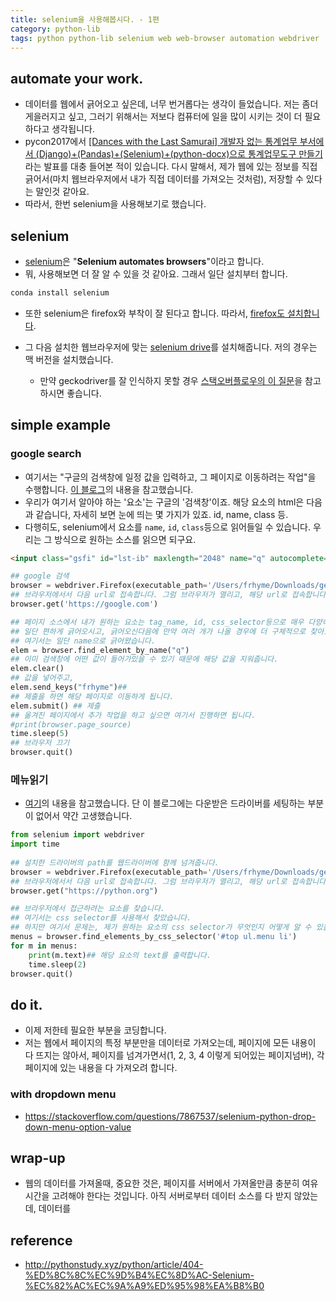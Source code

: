 ```yaml
---
title: selenium을 사용해봅시다. - 1편
category: python-lib
tags: python python-lib selenium web web-browser automation webdriver
---
```


## automate your work.

- 데이터를 웹에서 긁어오고 싶은데, 너무 번거롭다는 생각이 들었습니다. 저는 좀더 게을러지고 싶고, 그러기 위해서는 저보다 컴퓨터에 일을 많이 시키는 것이 더 필요하다고 생각됩니다. 
- pycon2017에서 [[Dances with the Last Samurai] 개발자 없는 통계업무 부서에서 (Django)+(Pandas)+(Selenium)+(python-docx)으로 통계업무도구 만들기](https://www.pycon.kr/2017/program/210)라는 발표를 대충 들어본 적이 있습니다. 다시 말해서, 제가 웹에 있는 정보를 직접 긁어서(마치 웹브라우저에서 내가 직접 데이터를 가져오는 것처럼), 저장할 수 있다는 말인것 같아요. 
- 따라서, 한번 selenium을 사용해보기로 했습니다. 

## selenium

- [selenium](https://www.seleniumhq.org/)은 "**Selenium automates browsers**"이라고 합니다. 
- 뭐, 사용해보면 더 잘 알 수 있을 것 같아요. 그래서 일단 설치부터 합니다. 

```bash
conda install selenium
```

- 또한 selenium은 firefox와 부착이 잘 된다고 합니다. 따라서, [firefox도 설치합니다](https://www.mozilla.org/en-US/firefox/new/). 

- 그 다음 설치한 웹브라우저에 맞는 [selenium drive](https://github.com/mozilla/geckodriver/releases)를 설치해줍니다. 저의 경우는 맥 버전을 설치했습니다. 
    - 만약 geckodriver를 잘 인식하지 못할 경우 [스택오버플로우의 이 질문](https://stackoverflow.com/questions/40208051/selenium-using-python-geckodriver-executable-needs-to-be-in-path)을 참고하시면 좋습니다. 

## simple example 

### google search 

- 여기서는 "구글의 검색창에 일정 값을 입력하고, 그 페이지로 이동하려는 작업"을 수행합니다. [이 블로그](http://sacko.tistory.com/14)의 내용을 참고했습니다. 
- 우리가 여기서 알아야 하는 '요소'는 구글의 '검색창'이죠. 해당 요소의 html은 다음과 같습니다, 자세히 보면 눈에 띄는 몇 가지가 있죠. id, name, class 등. 
- 다행히도, selenium에서 요소를 `name`, `id`, `class`등으로 읽어들일 수 있습니다. 우리는 그 방식으로 원하는 소스를 읽으면 되구요. 

```html
<input class="gsfi" id="lst-ib" maxlength="2048" name="q" autocomplete="off" title="Search" type="text" value="" aria-label="Search" aria-haspopup="false" role="combobox" aria-autocomplete="list" dir="ltr" spellcheck="false" style="border: none; padding: 0px; margin: 0px; height: auto; width: 100%; background: url(&quot;data:image/gif;base64,R0lGODlhAQABAID/AMDAwAAAACH5BAEAAAAALAAAAAABAAEAAAICRAEAOw%3D%3D&quot;) transparent; position: absolute; z-index: 6; left: 0px; outline: none;">
```

```python
## google 검색
browser = webdriver.Firefox(executable_path='/Users/frhyme/Downloads/gecko/geckodriver')
## 브라우저에서서 다음 url로 접속합니다. 그럼 브라우저가 열리고, 해당 url로 접속합니다. 
browser.get('https://google.com')

## 페이지 소스에서 내가 원하는 요소는 tag_name, id, css_selector등으로 매우 다양하게 찾을 수 있습니다. 
## 일단 편하게 긁어오시고, 긁어오신다음에 만약 여러 개가 나올 경우에 더 구체적으로 찾아보면서 해보시는 게 좋아요. 
## 여기서는 일단 name으로 긁어왔습니다. 
elem = browser.find_element_by_name("q") 
## 이미 검색창에 어떤 값이 들어가있을 수 있기 때문에 해당 값을 지워줍니다. 
elem.clear()
## 값을 넣어주고, 
elem.send_keys("frhyme")## 
## 제출을 하면 해당 페이지로 이동하게 됩니다. 
elem.submit() ## 제출 
## 옮겨진 페이지에서 추가 작업을 하고 싶으면 여기서 진행하면 됩니다. 
#print(browser.page_source)
time.sleep(5)
## 브라우저 끄기
browser.quit()
```

### 메뉴읽기

- [여기](http://pythonstudy.xyz/python/article/404-%ED%8C%8C%EC%9D%B4%EC%8D%AC-Selenium-%EC%82%AC%EC%9A%A9%ED%95%98%EA%B8%B0)의 내용을 참고했습니다. 단 이 블로그에는 다운받은 드라이버를 세팅하는 부분이 없어서 약간 고생했습니다. 


```python
from selenium import webdriver
import time
 
## 설치한 드라이버의 path를 웹드라이버에 함께 넘겨줍니다.
browser = webdriver.Firefox(executable_path='/Users/frhyme/Downloads/gecko/geckodriver')
## 브라우저에서서 다음 url로 접속합니다. 그럼 브라우저가 열리고, 해당 url로 접속합니다. 
browser.get("https://python.org")

## 브라우저에서 접근하려는 요소를 찾습니다. 
## 여기서는 css selector를 사용해서 찾았습니다. 
## 하지만 여기서 문제는, 제가 원하는 요소의 css selector가 무엇인지 어떻게 알 수 있을까요? 
menus = browser.find_elements_by_css_selector('#top ul.menu li')
for m in menus:
    print(m.text)## 해당 요소의 text를 출력합니다. 
    time.sleep(2)
browser.quit()
```


## do it. 

- 이제 저한테 필요한 부분을 코딩합니다. 
- 저는 웹에서 페이지의 특정 부분만을 데이터로 가져오는데, 페이지에 모든 내용이 다 뜨지는 않아서, 페이지를 넘겨가면서(1, 2, 3, 4 이렇게 되어있는 페이지넘버), 각 페이지에 있는 내용을 다 가져오려 합니다. 

### with dropdown menu

- https://stackoverflow.com/questions/7867537/selenium-python-drop-down-menu-option-value


## wrap-up

- 웹의 데이터를 가져올때, 중요한 것은, 페이지를 서버에서 가져올만큼 충분히 여유시간을 고려해야 한다는 것입니다. 아직 서버로부터 데이터 소스를 다 받지 않았는데, 데이터를 

## reference

- <http://pythonstudy.xyz/python/article/404-%ED%8C%8C%EC%9D%B4%EC%8D%AC-Selenium-%EC%82%AC%EC%9A%A9%ED%95%98%EA%B8%B0>
